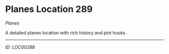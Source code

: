 # Planes Location 289

*Planes*

A detailed planes location with rich history and plot hooks.

---
*ID: LOC00288*